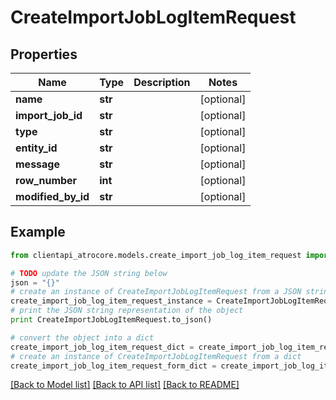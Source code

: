# CreateImportJobLogItemRequest


## Properties
Name | Type | Description | Notes
------------ | ------------- | ------------- | -------------
**name** | **str** |  | [optional] 
**import_job_id** | **str** |  | [optional] 
**type** | **str** |  | [optional] 
**entity_id** | **str** |  | [optional] 
**message** | **str** |  | [optional] 
**row_number** | **int** |  | [optional] 
**modified_by_id** | **str** |  | [optional] 

## Example

```python
from clientapi_atrocore.models.create_import_job_log_item_request import CreateImportJobLogItemRequest

# TODO update the JSON string below
json = "{}"
# create an instance of CreateImportJobLogItemRequest from a JSON string
create_import_job_log_item_request_instance = CreateImportJobLogItemRequest.from_json(json)
# print the JSON string representation of the object
print CreateImportJobLogItemRequest.to_json()

# convert the object into a dict
create_import_job_log_item_request_dict = create_import_job_log_item_request_instance.to_dict()
# create an instance of CreateImportJobLogItemRequest from a dict
create_import_job_log_item_request_form_dict = create_import_job_log_item_request.from_dict(create_import_job_log_item_request_dict)
```
[[Back to Model list]](../README.md#documentation-for-models) [[Back to API list]](../README.md#documentation-for-api-endpoints) [[Back to README]](../README.md)


